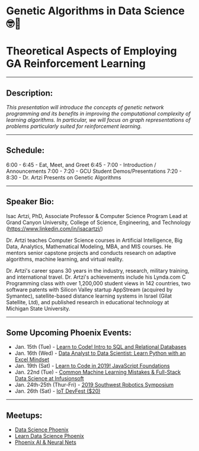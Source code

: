 # Genetic Algorithms in Data Science 🤓🔬
# Theoretical Aspects of Employing GA Reinforcement Learning

---

## Description:
_This presentation will introduce the concepts of genetic network programming and its benefits in improving the computational complexity of learning algorithms. In particular, we will focus on graph representations of problems particularly suited for reinforcement learning._

---

## Schedule:
6:00 - 6:45 - Eat, Meet, and Greet
6:45 - 7:00 - Introduction / Announcements
7:00 - 7:20 - GCU Student Demos/Presentations
7:20 - 8:30 - Dr. Artzi Presents on Genetic Algorithms

---

## Speaker Bio:
Isac Artzi, PhD, Associate Professor & Computer Science Program Lead at Grand Canyon University, College of Science, Engineering, and Technology (https://www.linkedin.com/in/isacartzi/)

Dr. Artzi teaches Computer Science courses in Artificial Intelligence, Big Data, Analytics, Mathematical Modeling, MBA, and MIS courses. He mentors senior capstone projects and conducts research on adaptive algorithms, machine learning, and virtual reality.

Dr. Artzi's career spans 30 years in the industry, research, military training, and international travel. Dr. Artzi's achievements include his Lynda.com C Programming class with over 1,200,000 student views in 142 countries, two software patents with Silicon Valley startup AppStream (acquired by Symantec), satellite-based distance learning systems in Israel (Gilat Satellite, Ltd), and published research in educational technology at Michigan State University.

---

## Some Upcoming Phoenix Events:
- Jan. 15th (Tue) - [Learn to Code! Intro to SQL and Relational Databases](https://www.eventbrite.com/e/learn-to-code-intro-to-sql-and-relational-databases-tickets-54216286372)
- Jan. 16th (Wed) - [Data Analyst to Data Scientist: Learn Python with an Excel Mindset](https://www.eventbrite.com/e/data-analyst-to-data-scientist-learn-python-with-an-excel-mindset-tickets-54504342957)
- Jan. 19th (Sat) - [Learn to Code in 2019! JavaScript Foundations](https://www.eventbrite.com/e/learn-to-code-in-2019-javascript-foundations-tickets-54285590663)
- Jan. 22nd (Tue) - [Common Machine Learning Mistakes & Full-Stack Data Science at Infusionsoft](https://www.eventbrite.com/e/common-machine-learning-mistakes-full-stack-data-science-at-infusionsoft-tickets-54791999345)
- Jan. 24th-25th (Thur-Fri) - [2019 Southwest Robotics Symposium](https://swrobotics.engineering.asu.edu/)
- Jan. 26th (Sat) - [IoT DevFest ($20)](https://ti.to/iot-devfest/iot-devfest-2019/discount/MEETUPMEETUP)

---

## Meetups:

- [Data Science Phoenix](https://www.meetup.com/Data-Science-Phoenix/)
- [Learn Data Science Phoenix](https://www.meetup.com/ldsphx/)
- [Phoenix AI & Neural Nets](https://www.meetup.com/phoenixnn/)


